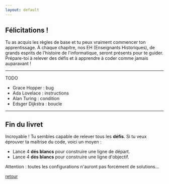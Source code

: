 ```yaml
---
layout: default
---
```


## Félicitations !

Tu as acquis les règles de base et tu peux vraiment commencer ton apprentissage. À chaque chapitre, nos EH (Enseignants Historiques), de grands esprits de l'histoire de l'informatique, seront présents pour te guider. Prépare-toi à relever des défis et à apprendre à coder comme jamais auparavant !

---

TODO

* Grace Hopper : bug
* Ada Lovelace : instructions
* Alan Turing : condition
* Edsger Dijkstra : boucle

---

## Fin du livret

Incroyable ! Tu sembles capable de relever tous les **défis**. Si tu veux éprouver ta maitrise du code, voici un moyen :

* Lance 4 **dés blancs** pour construire une ligne de départ.
* Lance 4 **dés blancs** pour construire une ligne d'objectif.

Attention : toutes les configurations n'auront pas forcément de solutions...

[retour](./4)
